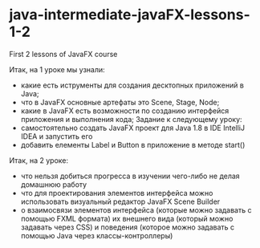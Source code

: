 # java-intermediate-javaFX-lessons-1-2
First 2 lessons of JavaFX course

Итак, на 1 уроке мы узнали:
- какие есть иструменты для создания десктопных приложений в Java;
- что в JavaFX основные артефаты это Scene, Stage, Node;
- какие в JavaFX есть возможности по созданию интерфейся приложения и выполнения кода;
Задание к следующему уроку:
- самостоятельно создать JavaFX проект для Java 1.8 в IDE IntelliJ IDEA и запустить его
- добавить елементы Label и Button в приложение в методе start()

Итак, на 2 уроке:
- что нельзя добиться прогресса в изучении чего-либо не делая домашнюю работу
- что для проектирования элементов интерфейса можно использовать визуальный редактор JavaFX Scene Builder
- о взаимосвязи элементов интерфейса (которые можно задавать с помощью FXML формата) их внешнего вида (который можно задавать через CSS) и поведения (которое можно задавать с помощью Java через классы-контроллеры)

